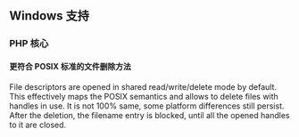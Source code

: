 Windows 支持
------------

### PHP 核心

#### 更符合 POSIX 标准的文件删除方法

File descriptors are opened in shared read/write/delete mode by default.
This effectively maps the POSIX semantics and allows to delete files
with handles in use. It is not 100% same, some platform differences
still persist. After the deletion, the filename entry is blocked, until
all the opened handles to it are closed.
